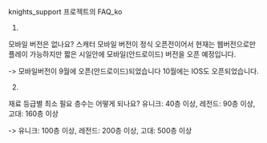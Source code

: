 knights_support 프로젝트의 FAQ_ko

1.
모바일 버전은 없나요?
스캐터 모바일 버전이 정식 오픈전이어서 현재는 웹버전으로만 플레이 가능하지만 짧은 시일안에 모바일(안드로이드) 버전을 오픈 예정입니다.

->
모바일버전이 9월에 오픈(안드로이드)되었습니다 10월에는 IOS도 오픈되었습니다.

2.
재료 등급별 최소 필요 층수는 어떻게 되나요?
유니크: 40층 이상, 레전드: 90층 이상, 고대: 160층 이상

->
유니크: 100층 이상, 레전드: 200층 이상, 고대: 500층 이상
